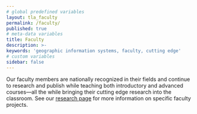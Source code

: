 ```yaml
---
# global predefined variables
layout: tla_faculty
permalink: /faculty/
published: true
# meta-data variables
title: Faculty
description: >- 
keywords: 'geographic information systems, faculty, cutting edge'
# custom variables
sidebar: false
---
```

Our faculty members are nationally recognized in their fields and continue to research and publish while teaching both introductory and advanced courses—all the while bringing their cutting edge research into the classroom. See our [research page](https://develop.cla.temple.edu/geography-and-urban-studies/research/) for more information on specific faculty projects.
